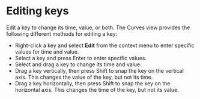 # Editing keys

Edit a key to change its time, value, or both. The Curves view provides the following different methods for editing a key:

* Right-click a key and select **Edit** from the context menu to enter specific values for time and value.
* Select a key and press Enter to enter specific values.
* Select and drag a key to change its time and value.
* Drag a key vertically, then press Shift to snap the key on the vertical axis. This changes the value of the key, but not its time. 
* Drag a key horizontally, then press Shift to snap the key on the horizontal axis. This changes the time of the key, but not its value. 
 